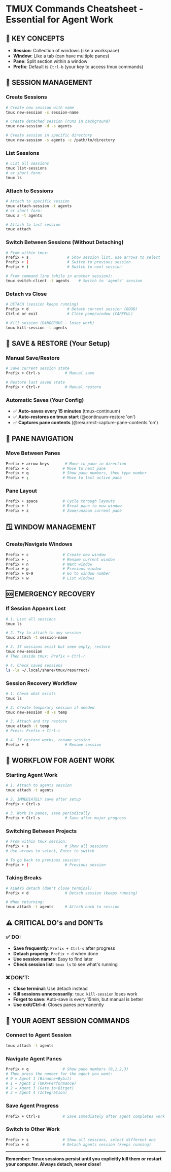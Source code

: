 # TMUX Commands Cheatsheet - Essential for Agent Work

## 🔑 **KEY CONCEPTS**
- **Session**: Collection of windows (like a workspace)
- **Window**: Like a tab (can have multiple panes)  
- **Pane**: Split section within a window
- **Prefix**: Default is `Ctrl-b` (your key to access tmux commands)

## 📱 **SESSION MANAGEMENT**

### **Create Sessions**
```bash
# Create new session with name
tmux new-session -s session-name

# Create detached session (runs in background)
tmux new-session -d -s agents

# Create session in specific directory
tmux new-session -s agents -c /path/to/directory
```

### **List Sessions**
```bash
# List all sessions
tmux list-sessions
# or short form:
tmux ls
```

### **Attach to Sessions**
```bash
# Attach to specific session
tmux attach-session -t agents
# or short form:
tmux a -t agents

# Attach to last session
tmux attach
```

### **Switch Between Sessions (Without Detaching)**
```bash
# From within tmux:
Prefix + s                 # Show session list, use arrows to select
Prefix + (                 # Switch to previous session  
Prefix + )                 # Switch to next session

# From command line (while in another session):
tmux switch-client -t agents    # Switch to 'agents' session
```

### **Detach vs Close**
```bash
# DETACH (session keeps running)
Prefix + d                 # Detach current session (GOOD)
Ctrl-d or exit             # Close pane/window (CAREFUL)

# Kill session (DANGEROUS - loses work)
tmux kill-session -t agents
```

## 💾 **SAVE & RESTORE (Your Setup)**

### **Manual Save/Restore**
```bash
# Save current session state
Prefix + Ctrl-s           # Manual save

# Restore last saved state  
Prefix + Ctrl-r           # Manual restore
```

### **Automatic Saves (Your Config)**
- ✅ **Auto-saves every 15 minutes** (tmux-continuum)
- ✅ **Auto-restores on tmux start** (@continuum-restore 'on')
- ✅ **Captures pane contents** (@resurrect-capture-pane-contents 'on')

## 🎯 **PANE NAVIGATION**

### **Move Between Panes**
```bash
Prefix + arrow keys       # Move to pane in direction
Prefix + o               # Move to next pane
Prefix + q               # Show pane numbers, then type number
Prefix + ;               # Move to last active pane
```

### **Pane Layout**
```bash
Prefix + space           # Cycle through layouts
Prefix + !               # Break pane to new window
Prefix + z               # Zoom/unzoom current pane
```

## 🪟 **WINDOW MANAGEMENT**

### **Create/Navigate Windows**
```bash
Prefix + c               # Create new window
Prefix + ,               # Rename current window
Prefix + n               # Next window
Prefix + p               # Previous window  
Prefix + 0-9             # Go to window number
Prefix + w               # List windows
```

## 🆘 **EMERGENCY RECOVERY**

### **If Session Appears Lost**
```bash
# 1. List all sessions
tmux ls

# 2. Try to attach to any session
tmux attach -t session-name

# 3. If sessions exist but seem empty, restore
tmux new-session
# Then inside tmux: Prefix + Ctrl-r

# 4. Check saved sessions
ls -la ~/.local/share/tmux/resurrect/
```

### **Session Recovery Workflow**
```bash
# 1. Check what exists
tmux ls

# 2. Create temporary session if needed
tmux new-session -d -s temp

# 3. Attach and try restore
tmux attach -t temp
# Press: Prefix + Ctrl-r

# 4. If restore works, rename session
Prefix + $                # Rename session
```

## 🔄 **WORKFLOW FOR AGENT WORK**

### **Starting Agent Work**
```bash
# 1. Attach to agents session
tmux attach -t agents

# 2. IMMEDIATELY save after setup
Prefix + Ctrl-s

# 3. Work in panes, save periodically
Prefix + Ctrl-s           # Save after major progress
```

### **Switching Between Projects**
```bash
# From within tmux session:
Prefix + s                # Show all sessions
# Use arrows to select, Enter to switch

# To go back to previous session:
Prefix + (                # Previous session
```

### **Taking Breaks**
```bash
# ALWAYS detach (don't close terminal)
Prefix + d                # Detach session (keeps running)

# When returning:
tmux attach -t agents     # Attach back to session
```

## ⚠️ **CRITICAL DO's and DON'Ts**

### **✅ DO:**
- **Save frequently**: `Prefix + Ctrl-s` after progress
- **Detach properly**: `Prefix + d` when done
- **Use session names**: Easy to find later
- **Check session list**: `tmux ls` to see what's running

### **❌ DON'T:**
- **Close terminal**: Use detach instead
- **Kill sessions unnecessarily**: `tmux kill-session` loses work
- **Forget to save**: Auto-save is every 15min, but manual is better
- **Use exit/Ctrl-d**: Closes panes permanently

## 🎯 **YOUR AGENT SESSION COMMANDS**

### **Connect to Agent Session**
```bash
tmux attach -t agents
```

### **Navigate Agent Panes**
```bash
Prefix + q               # Show pane numbers (0,1,2,3)
# Then press the number for the agent you want:
# 0 = Agent 1 (Binance+Bybit)
# 1 = Agent 2 (OKX+Performance)  
# 2 = Agent 3 (Gate.io+Bitget)
# 3 = Agent 4 (Integration)
```

### **Save Agent Progress**
```bash
Prefix + Ctrl-s          # Save immediately after agent completes work
```

### **Switch to Other Work**
```bash
Prefix + s               # Show all sessions, select different one
Prefix + d               # Detach agents session (keeps running)
```

---
**Remember: Tmux sessions persist until you explicitly kill them or restart your computer. Always detach, never close!**